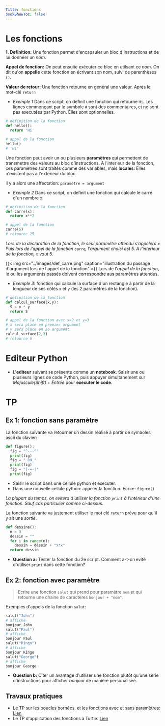 ```yaml
---
Title: fonctions
bookShowToc: false
---
```


  
  <!--<link rel="stylesheet" href="https://pyscript.net/alpha/pyscript.css" />
 -->
  <style>
    .editor-box{
      width: 60%;
      display: block;
    }
    #output > div {
    font-family: 'monospace';
    background-color: #e5e5e5;
    border: 1px solid lightgray;
    /*border-top: 0;*/
    font-size: 0.875rem;
    padding: 0.5rem;
  
  }

  #output > div:first-child {
    border-top: 1px solid lightgray;
    display: block;
  }

  #output > div:nth-child(even) {
    border: 0;
  } 
</style>

  <script defer src="https://pyscript.net/alpha/pyscript.js"></script>



# Les fonctions
**1. Definition:** Une fonction permet d'encapsuler un bloc d'instructions et de lui donnéer un *nom*. 

**Appel de fonction:** On peut ensuite exécuter ce bloc en utilsant ce *nom*. On dit qu'on **appelle** cette fonction en écrivant son nom, suivi de parenthèses `()`.


**Valeur de retour:** Une fonction retourne en général une valeur. Après le mot-clé `return`


* *Exemple 1* Dans ce script, on definit une fonction qui retourne `Hi`. Les lignes commençant par le symbole `#` sont des commentaires, et ne sont pas executées par Python. Elles sont optionnelles.

```python
# definition de la fonction
def hello():
  return 'Hi'

# appel de la fonction
hello()
# 'Hi'
```

Une fonction peut avoir un ou plusieurs **paramètres** qui permettent de transmettre des valeurs au bloc d'instructions. A l'interieur de la fonction, ces paramètres sont traités comme des variables, mais **locales**: Elles n'existent pas à l'exterieur du bloc.

Il y a alors une affectation: `paramètre = argument` 

* *Exemple 2* Dans ce script, on definit une fonction qui calcule le carré d'un nombre `x`. 

```python
# definition de la fonction
def carre(x):
  return x**2

# appel de la fonction
carre(5)
# retourne 25
``` 

*Lors de la déclaration de la fonction, le seul paramètre attendu s'appelera `x`* *Puis lors de l'appel de la fonction `carre`, l'argument choisi est 5. A l'interieur de la fonction, `x` vaut 5.*

{{< img src="../images/def_carre.png" caption="illustration du passage d'argument lors de l'appel de la fonction" >}}
Lors de l'*appel de la fonction*, le ou les arguments passés doivent correspondre aus paramètres attendus. 

* *Exemple 3*: fonction qui calcule la surface d'un rectangle à partir de la longueur de ses côtés `x` et `y` (les 2 paramètres de la fonction).

```python
# definition de la fonction
def calcul_surface(x,y):
  S = x * y
  return S

# appel de la fonction avec x=2 et y=3
# x sera place en premier argument
# y sera place en 2e argument
calcul_surface(2,3)
# retourne 6
```

# Editeur Python
* L'**editeur** suivant se présente comme un **notebook**. Saisir une ou plusieurs lignes de code Python, puis appuyer simultanement sur *Majuscule(Shift)* + *Entrée* pour **executer le code**.

<div>
<py-repl id="my-repl" auto-generate="true"></py-repl>
</div>

# TP
## Ex 1: fonction sans paramètre
La fonction suivante va retourner un dessin réalisé à partir de symboles ascii du clavier:

```python
def figure():
  fig = "^---^"
  print(fig)
  fig = "_00_"
  print(fig)
  fig = "|-=-|"
  print(fig)
```

* Saisir le script dans une cellule python et executer.
* Dans une nouvelle cellule python: appeler la fonction. Ecrire: `figure()`

*La plupart du temps, on evitera d'utiliser la fonction `print` à l'intérieur d'une fonction. Sauf cas particulier comme ci-dessus.*

La fonction suivante va justement utiliser le mot clé `return` prévu pour qu'il y ait une *sortie*.

```python
def dessine():
  n = 3
  dessin = ""
  for i in range(n):
    dessin = dessin + "x*x"
  return dessin
```

* **Question a:** Tester la fonction du 2e script. Comment a-t-on evité d'utiliser `print` dans cette fonction?

## Ex 2: fonction avec paramètre

> Ecrire une fonction `salut` qui prend pour paramètre `nom` et qui retourne une chaine de caractères `bonjour + "nom"`. 

Exemples d'appels de la fonction `salut`:

```python
salut("John")
# affiche
bonjour John
salut("Paul")
# affiche
bonjour Paul
salut("Ringo")
# affiche
bonjour Ringo
salut("George")
# affiche
bonjour George
```  

* **Question b:** Citer un avantage d'utiliser une fonction plutôt qu'une serie d'instructions pour afficher *bonjour* de manière personalisée.

## Travaux pratiques
* Le TP sur les boucles bornées, et les fonctions avec et sans paramètres: [Lien](/docs/NSI_1/donnees/page5/)
* Le TP d'application des fonctions à Turtle: [Lien](../page3/)

